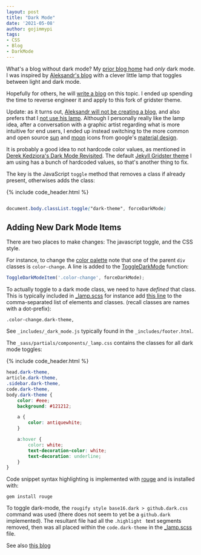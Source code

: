 ```yaml
---
layout: post
title: "Dark Mode"
date: '2021-05-08'
author: gojimmypi
tags:
- CSS
- Blog
- DarkMode
---
```


What's a blog without dark mode? My [prior blog home](https://gojimmypi.blogspot.com/) had _only_ dark mode. 
I was inspired by [Aleksandr's blog](https://www.aleksandrhovhannisyan.com/) with a clever little lamp that toggles
between light and dark mode.
<!-- more -->
Hopefully for others, he will [write a blog](https://github.com/AleksandrHovhannisyan/aleksandrhovhannisyan.com/issues/72)
on this topic. I ended up spending the time to reverse engineer it and apply to this fork of gridster theme.

Update: as it turns out, [Aleksandr will not be creating a blog](https://github.com/AleksandrHovhannisyan/aleksandrhovhannisyan.com/issues/72#issuecomment-863587409), 
and also prefers that I [not use his lamp](https://github.com/AleksandrHovhannisyan/aleksandrhovhannisyan.com/issues/72#issuecomment-863973848).
Although I personally really like the lamp idea, after a conversation with a graphic artist regarding what is more intuitive for end users,
I ended up instead switching to the more common and open source [sun](https://github.com/gojimmypi/gridster-jekyll-theme/tree/gh-pages/icons/light_mode_white_24dp.svg) 
and [moon](https://github.com/gojimmypi/gridster-jekyll-theme/tree/gh-pages/icons/dark_mode_black_24dp.svg) icons from google's [material design](https://fonts.google.com/icons).

It is probably a good idea to not hardcode color values, as mentioned in [Derek Kedziora's Dark Mode Revisited](https://derekkedziora.com/blog/dark-mode-revisited).
The default [Jekyll Gridster theme](https://jekyllthemes.io/theme/gridster-jekyll-theme) I am using has a bunch of hardcoded values, so that's another thing to fix.

The key is the JavaScript `toggle` method that removes a class if already present, otherwises adds the class:

{% include code_header.html %}
``` css

document.body.classList.toggle("dark-theme", forceDarkMode)

```

## Adding New Dark Mode Items

There are two places to make changes: The javascript toggle, and the CSS style.

For instance, to change the [color palette](https://github.com/gojimmypi/gojimmypi.github.io/blob/80de44b54c4deafc49bb62681e3c1d1bda44bf5f/_includes/nav.html#L108) 
note that one of the parent `div` classes is `color-change`. A line is added to the [ToggleDarkMode](https://github.com/gojimmypi/gojimmypi.github.io/blob/34d43ab16f5ef48c408b3385546f5216b77f6c83/_includes/_dark_mode.js#L48)
function:

```javascript
ToggleDarkModeItem('.color-change', forceDarkMode);
```

To actually toggle to a dark mode class, we need to have _defined_ that class. This is typically included in [_lamp.scss](https://github.com/gojimmypi/gojimmypi.github.io/blob/master/_sass/partials/components/_lamp.scss)
for instance add [this line](https://github.com/gojimmypi/gojimmypi.github.io/blob/53c9b98905f562db2289e1b6eda42e771b1c7811/_sass/partials/components/_lamp.scss#L36)
to the comma-separated list of elements and classes. (recall classes are names with a dot-prefix):
```
.color-change.dark-theme,
```

See `_includes/_dark_mode.js` typically found in the `_includes/footer.html`.

The `_sass/partials/components/_lamp.css` contains the classes for all dark mode toggles:

{% include code_header.html %}
``` css
head.dark-theme,
article.dark-theme,
.sidebar.dark-theme,
code.dark-theme,
body.dark-theme {
    color: #eee;
    background: #121212;

    a {
        color: antiquewhite;
    }

    a:hover {
        color: white;
        text-decoration-color: white;
        text-decoration: underline;
    }
}
```

Code snippet syntax highlighting is implemented with [rouge](http://rouge.jneen.net/) and is installed with:
```
gem install rouge
```

To toggle dark-mode, the `rougify style base16.dark > github.dark.css` command was used 
(there does not seem to yet be a `github.dark` implemented). The resultant file had all the
`.highlight ` text segments removed, then was all placed within the `code.dark-theme` 
in the [_lamp.scss](https://github.com/gojimmypi/gridster-jekyll-theme/blob/gh-pages/_sass/partials/components/_lamp.scss) file.


See also [this blog](https://www.programmersought.com/article/88635041126/)

